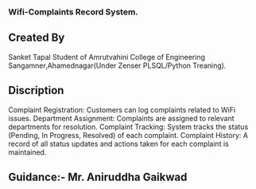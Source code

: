 ### Wifi-Complaints Record System.
## Created By 
Sanket Tapal Student of Amrutvahini College of Engineering Sangamner,Ahamednagar(Under Zenser PLSQL/Python Treaning).
## Discription
Complaint Registration: Customers can log complaints related to WiFi issues.
Department Assignment: Complaints are assigned to relevant departments for resolution.
Complaint Tracking: System tracks the status (Pending, In Progress, Resolved) of each complaint.
Complaint History: A record of all status updates and actions taken for each complaint is maintained.
## Guidance:- Mr. Aniruddha Gaikwad
